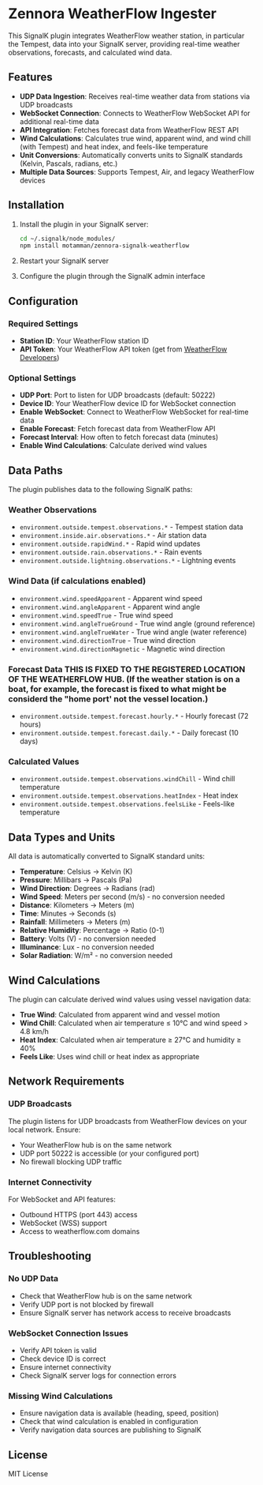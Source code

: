 # Zennora WeatherFlow Ingester

This SignalK plugin integrates WeatherFlow weather station, in particular the Tempest, data into your SignalK server, providing real-time weather observations, forecasts, and calculated wind data.


## Features

- **UDP Data Ingestion**: Receives real-time weather data from stations via UDP broadcasts
- **WebSocket Connection**: Connects to WeatherFlow WebSocket API for additional real-time data
- **API Integration**: Fetches forecast data from WeatherFlow REST API
- **Wind Calculations**: Calculates true wind, apparent wind, and wind chill (with Tempest) and heat index, and feels-like temperature
- **Unit Conversions**: Automatically converts units to SignalK standards (Kelvin, Pascals, radians, etc.)
- **Multiple Data Sources**: Supports Tempest, Air, and legacy WeatherFlow devices

## Installation

1. Install the plugin in your SignalK server:
   ```bash
   cd ~/.signalk/node_modules/
   npm install motamman/zennora-signalk-weatherflow
   ```

2. Restart your SignalK server

3. Configure the plugin through the SignalK admin interface

## Configuration

### Required Settings

- **Station ID**: Your WeatherFlow station ID
- **API Token**: Your WeatherFlow API token (get from [WeatherFlow Developers](https://weatherflow.github.io/SmartWeather/api/))

### Optional Settings

- **UDP Port**: Port to listen for UDP broadcasts (default: 50222)
- **Device ID**: Your WeatherFlow device ID for WebSocket connection
- **Enable WebSocket**: Connect to WeatherFlow WebSocket for real-time data
- **Enable Forecast**: Fetch forecast data from WeatherFlow API
- **Forecast Interval**: How often to fetch forecast data (minutes)
- **Enable Wind Calculations**: Calculate derived wind values

## Data Paths

The plugin publishes data to the following SignalK paths:

### Weather Observations
- `environment.outside.tempest.observations.*` - Tempest station data
- `environment.inside.air.observations.*` - Air station data
- `environment.outside.rapidWind.*` - Rapid wind updates
- `environment.outside.rain.observations.*` - Rain events
- `environment.outside.lightning.observations.*` - Lightning events

### Wind Data (if calculations enabled)
- `environment.wind.speedApparent` - Apparent wind speed
- `environment.wind.angleApparent` - Apparent wind angle
- `environment.wind.speedTrue` - True wind speed
- `environment.wind.angleTrueGround` - True wind angle (ground reference)
- `environment.wind.angleTrueWater` - True wind angle (water reference)
- `environment.wind.directionTrue` - True wind direction
- `environment.wind.directionMagnetic` - Magnetic wind direction

### Forecast Data THIS IS FIXED TO THE REGISTERED LOCATION OF THE WEATHERFLOW HUB. (If the weather station is on a boat, for example, the forecast is fixed to what might be considerd the "home port' not the vessel location.)
- `environment.outside.tempest.forecast.hourly.*` - Hourly forecast (72 hours)
- `environment.outside.tempest.forecast.daily.*` - Daily forecast (10 days)

### Calculated Values
- `environment.outside.tempest.observations.windChill` - Wind chill temperature
- `environment.outside.tempest.observations.heatIndex` - Heat index
- `environment.outside.tempest.observations.feelsLike` - Feels-like temperature

## Data Types and Units

All data is automatically converted to SignalK standard units:

- **Temperature**: Celsius → Kelvin (K)
- **Pressure**: Millibars → Pascals (Pa)
- **Wind Direction**: Degrees → Radians (rad)
- **Wind Speed**: Meters per second (m/s) - no conversion needed
- **Distance**: Kilometers → Meters (m)
- **Time**: Minutes → Seconds (s)
- **Rainfall**: Millimeters → Meters (m)
- **Relative Humidity**: Percentage → Ratio (0-1)
- **Battery**: Volts (V) - no conversion needed
- **Illuminance**: Lux - no conversion needed
- **Solar Radiation**: W/m² - no conversion needed

## Wind Calculations

The plugin can calculate derived wind values using vessel navigation data:

- **True Wind**: Calculated from apparent wind and vessel motion
- **Wind Chill**: Calculated when air temperature ≤ 10°C and wind speed > 4.8 km/h
- **Heat Index**: Calculated when air temperature ≥ 27°C and humidity ≥ 40%
- **Feels Like**: Uses wind chill or heat index as appropriate

## Network Requirements

### UDP Broadcasts
The plugin listens for UDP broadcasts from WeatherFlow devices on your local network. Ensure:
- Your WeatherFlow hub is on the same network
- UDP port 50222 is accessible (or your configured port)
- No firewall blocking UDP traffic

### Internet Connectivity
For WebSocket and API features:
- Outbound HTTPS (port 443) access
- WebSocket (WSS) support
- Access to weatherflow.com domains

## Troubleshooting

### No UDP Data
- Check that WeatherFlow hub is on the same network
- Verify UDP port is not blocked by firewall
- Ensure SignalK server has network access to receive broadcasts

### WebSocket Connection Issues
- Verify API token is valid
- Check device ID is correct
- Ensure internet connectivity
- Check SignalK server logs for connection errors

### Missing Wind Calculations
- Ensure navigation data is available (heading, speed, position)
- Check that wind calculation is enabled in configuration
- Verify navigation data sources are publishing to SignalK

## License

MIT License


